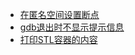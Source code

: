 * [在匿名空间设置断点](break-anonymous-namespace.md)
* [gdb退出时不显示提示信息](Don't-show-confirmation-prompt-when-quitting-gdb.md)
* [打印STL容器的内容](print-STL-container.md)
